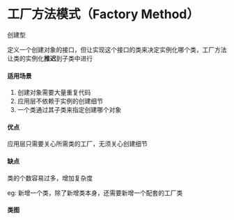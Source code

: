 # 工厂方法模式（Factory Method）

创建型

定义一个创建对象的接口，但让实现这个接口的类来决定实例化哪个类，工厂方法让类的实例化**推迟**到子类中进行

#### 适用场景

1. 创建对象需要大量重复代码
2. 应用层不依赖于实例的创建细节
3. 一个类通过其子类来指定创建哪个对象

#### 优点

应用层只需要关心所需类的工厂，无须关心创建细节

#### 缺点

类的个数容易过多，增加复杂度

eg: 新增一个类，除了新增类本身，还需要新增一个配套的工厂类

#### 类图

